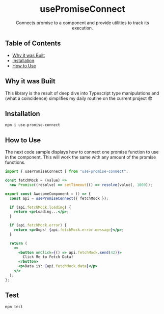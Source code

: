 <h1 align="center">usePromiseConnect</h1>

<p align="center">Connects promise to a component and provide utilities to track its execution.</p>

## Table of Contents

- [Why it was Built](#why-it-was-built)
- [Installation](#installation)
- [How to Use](#how-to-use)

## Why it was Built

This library is the result of deep dive into Typescript type manipulations and (what a coincidence) simplifies my daily routine on the current project 😎

## Installation

`npm i use-promise-connect`

## How to Use

The next code sample displays how to connect one promise function to use in the component. This will work the same with any amount of the promise functions.

```jsx
import { usePromiseConnect } from "use-promise-connect";

const fetchMock = (value) =>
  new Promise((resolve) => setTimeout(() => resolve(value), 1000));

export const AwesomeComponent = () => {
  const api = usePromiseConnect({ fetchMock });

  if (api.fetchMock.loading) {
    return <p>Loading...</p>;
  }

  if (api.fetchMock.error) {
    return <p>Oops! {api.fetchMock.error.message}</p>;
  }

  return (
    <>
      <button onClick={() => api.fetchMock.send(42)}>
        Click Me to Fetch Data!
      </button>
      <p>Data is: {api.fetchMock.data}</p>
    </>
  );
};
```

## Test

`npm test`
